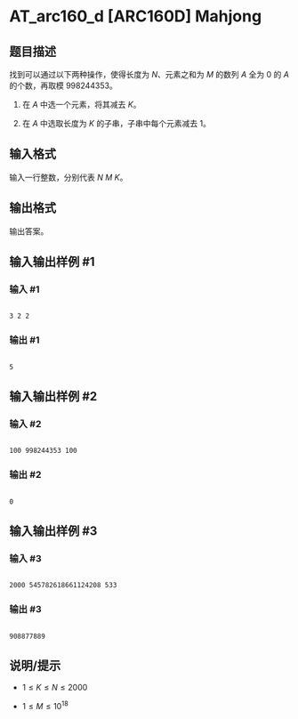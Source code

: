 # AT_arc160_d [ARC160D] Mahjong

## 题目描述

找到可以通过以下两种操作，使得长度为 $N$、元素之和为 $M$ 的数列 $A$ 全为 $0$ 的 $A$ 的个数，再取模 $998244353$。

1. 在 $A$ 中选一个元素，将其减去 $K$。
2. 在 $A$ 中选取长度为 $K$ 的子串，子串中每个元素减去 $1$。

## 输入格式

输入一行整数，分别代表 $N~M~K$。

## 输出格式

输出答案。

## 输入输出样例 #1

### 输入 #1

```
3 2 2
```

### 输出 #1

```
5
```

## 输入输出样例 #2

### 输入 #2

```
100 998244353 100
```

### 输出 #2

```
0
```

## 输入输出样例 #3

### 输入 #3

```
2000 545782618661124208 533
```

### 输出 #3

```
908877889
```

## 说明/提示

- $1\le K\le N\le2000$
- $1\le M\le10^{18}$